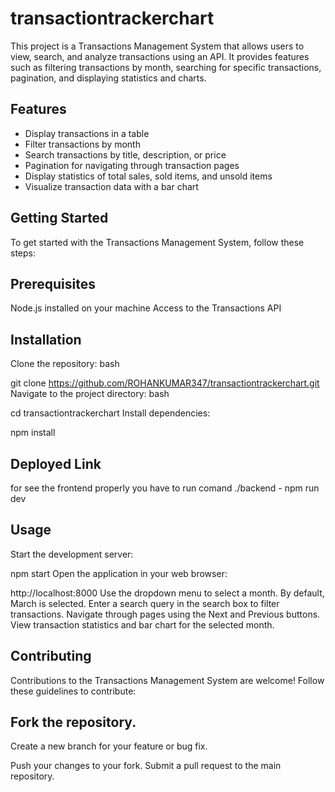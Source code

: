 # transactiontrackerchart
This project is a Transactions Management System that allows users to view, search, and analyze transactions using an API. It provides features such as filtering transactions by month, searching for specific transactions, pagination, and displaying statistics and charts.


## Features
- Display transactions in a table
- Filter transactions by month
- Search transactions by title, description, or price
- Pagination for navigating through transaction pages
- Display statistics of total sales, sold items, and unsold items
- Visualize transaction data with a bar chart

## Getting Started
To get started with the Transactions Management System, follow these steps:

## Prerequisites
Node.js installed on your machine
Access to the Transactions API
## Installation
Clone the repository:
bash

git clone https://github.com/ROHANKUMAR347/transactiontrackerchart.git
Navigate to the project directory:
bash

cd transactiontrackerchart
Install dependencies:

npm install

## Deployed Link   
for see the frontend properly you have to run comand 
./backend -    npm run dev 

## Usage
Start the development server:


npm start
Open the application in your web browser:

http://localhost:8000
Use the dropdown menu to select a month. By default, March is selected.
Enter a search query in the search box to filter transactions.
Navigate through pages using the Next and Previous buttons.
View transaction statistics and bar chart for the selected month.
## Contributing
Contributions to the Transactions Management System are welcome! Follow these guidelines to contribute:

## Fork the repository.
Create a new branch for your feature or bug fix.

Push your changes to your fork.
Submit a pull request to the main repository.


